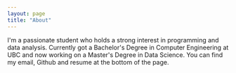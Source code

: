 ```yaml
---
layout: page
title: "About"
---
```

I'm a passionate student who holds a strong interest in programming and data analysis. Currently got a Bachelor's Degree in Computer Engineering at UBC and now working on a Master's Degree in Data Science. You can find my email, Github and resume at the bottom of the page.
